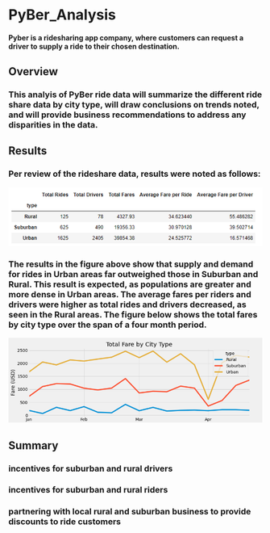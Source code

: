 # PyBer_Analysis
#### Pyber is a ridesharing app company, where customers can request a driver to supply a ride to their chosen destination. 

## Overview
### This analyis of PyBer ride data will summarize the different ride share data by city type, will draw conclusions on trends noted, and will provide business recommendations to address any disparities in the data. 

## Results
### Per review of the rideshare data, results were noted as follows:
![Fig8.png](analysis/Fig8.png)

### The results in the figure above show that supply and demand for rides in Urban areas far outweighed those in Suburban and Rural.  This result is expected, as populations are greater and more dense in Urban areas.  The average fares per riders and drivers were higher as total rides and drivers decreased, as seen in the Rural areas.  The figure below shows the total fares by city type over the span of a four month period.    

![PyBer_fare_summary.png](analysis/PyBer_fare_summary.png)

## Summary

### incentives for suburban and rural drivers 
### incentives for suburban and rural riders 
### partnering with local rural and suburban business to provide discounts to ride customers
